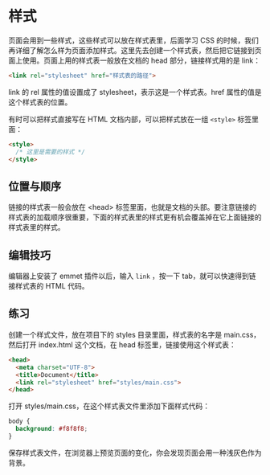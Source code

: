 # 样式

页面会用到一些样式，这些样式可以放在样式表里，后面学习 CSS 的时候，我们再详细了解怎么样为页面添加样式。这里先去创建一个样式表，然后把它链接到页面上使用。页面上用的样式表一般放在文档的 head 部分，链接样式用的是 link：

```html
<link rel="stylesheet" href="样式表的路径">
```

link 的 rel 属性的值设置成了 stylesheet，表示这是一个样式表。href 属性的值是这个样式表的位置。

有时可以把样式直接写在 HTML 文档内部，可以把样式放在一组 `<style>` 标签里面：

```html
<style>
  /* 这里是需要的样式 */
</style>
```

## 位置与顺序

链接的样式表一般会放在 &lt;head&gt; 标签里面，也就是文档的头部。要注意链接的样式表的加载顺序很重要，下面的样式表里的样式更有机会覆盖掉在它上面链接的样式表里的样式。

## 编辑技巧

编辑器上安装了 emmet 插件以后，输入 `link` ，按一下 tab，就可以快速得到链接样式表的 HTML 代码。

## 练习

创建一个样式文件，放在项目下的 styles 目录里面，样式表的名字是 main.css，然后打开 index.html 这个文档，在 head 标签里，链接使用这个样式表：

```html
<head>
  <meta charset="UTF-8">
  <title>Document</title>
  <link rel="stylesheet" href="styles/main.css">
</head>
```

打开 styles/main.css，在这个样式表文件里添加下面样式代码：

```css
body {
  background: #f8f8f8;
}
```

保存样式表文件，在浏览器上预览页面的变化，你会发现页面会用一种浅灰色作为背景。

